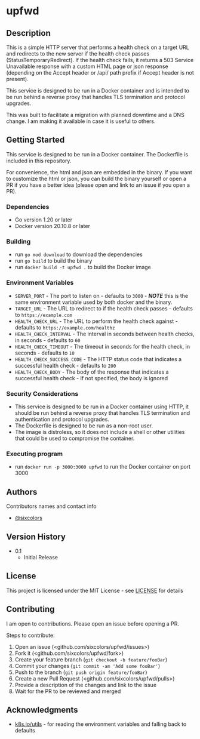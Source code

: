 # upfwd

## Description

This is a simple HTTP server that performs a health check on a target URL and redirects to the new server if the health check passes (StatusTemporaryRedirect). If the health check fails, it returns a 503 Service Unavailable response with a custom HTML page or json response (depending on the Accept header or /api/ path prefix if Accept header is not present).

This service is designed to be run in a Docker container and is intended to be run behind a reverse proxy that handles TLS termination and protocol upgrades.

This was built to facilitate a migration with planned downtime and a DNS change. I am making it available in case it is useful to others.

## Getting Started

This service is designed to be run in a Docker container. The Dockerfile is included in this repository.

For convenience, the html and json are embedded in the binary. If you want to customize the html or json, you can build the binary yourself or open a PR if you have a better idea (please open and link to an issue if you open a PR).

### Dependencies

* Go version 1.20 or later
* Docker version 20.10.8 or later

### Building

* run `go mod download` to download the dependencies
* run `go build` to build the binary
* run `docker build -t upfwd .` to build the Docker image

### Environment Variables

* `SERVER_PORT` - The port to listen on - defaults to `3000` - ***NOTE*** this is the same environment variable used by both docker and the binary.
* `TARGET_URL` - The URL to redirect to if the health check passes - defaults to `https://example.com`
* `HEALTH_CHECK_URL` - The URL to perform the health check against - defaults to `https://example.com/healthz`
* `HEALTH_CHECK_INTERVAL` - The interval in seconds between health checks, in seconds - defaults to `60`
* `HEALTH_CHECK_TIMEOUT` - The timeout in seconds for the health check, in seconds - defaults to `10`
* `HEALTH_CHECK_SUCCESS_CODE` - The HTTP status code that indicates a successful health check - defaults to `200`
* `HEALTH_CHECK_BODY` - The body of the response that indicates a successful health check - If not specified, the body is ignored

### Security Considerations

* This service is designed to be run in a Docker container using HTTP, it should be run behind a reverse proxy that handles TLS termination and authentication and protocol upgrades.
* The Dockerfile is designed to be run as a non-root user.
* The image is distroless, so it does not include a shell or other utilities that could be used to compromise the container.

### Executing program

* run `docker run -p 3000:3000 upfwd` to run the Docker container on port 3000

## Authors

Contributors names and contact info

* [@sixcolors](https://github.com/sixcolors)

## Version History

* 0.1
    * Initial Release

## License

This project is licensed under the MIT License - see [LICENSE](LICENSE) for details

## Contributing

I am open to contributions. Please open an issue before opening a PR.

Steps to contribute:

1. Open an issue (<github.com/sixcolors/upfwd/issues>)
2. Fork it (<github.com/sixcolors/upfwd/fork>)
3. Create your feature branch (`git checkout -b feature/fooBar`)
4. Commit your changes (`git commit -am 'Add some fooBar'`)
5. Push to the branch (`git push origin feature/fooBar`)
6. Create a new Pull Request (<github.com/sixcolors/upfwd/pulls>)
7. Provide a description of the changes and link to the issue
8. Wait for the PR to be reviewed and merged

## Acknowledgments

* [k8s.io/utils](https://k8s.io/utils) - for reading the environment variables and falling back to defaults